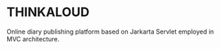 # THINKALOUD
Online diary publishing platform based on Jarkarta Servlet employed in MVC architecture.
